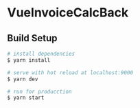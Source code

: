 # VueInvoiceCalcBack

## Build Setup

```bash
# install dependencies
$ yarn install

# serve with hot reload at localhost:9000
$ yarn dev

# run for producction
$ yarn start
```
